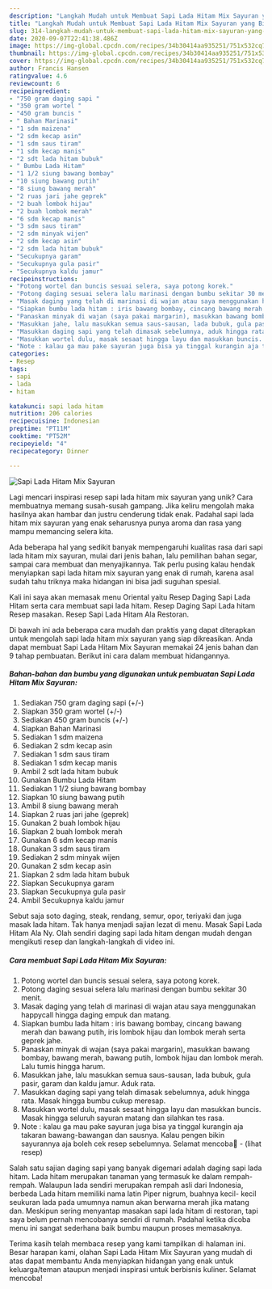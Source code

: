 ```yaml
---
description: "Langkah Mudah untuk Membuat Sapi Lada Hitam Mix Sayuran yang Bikin Ngiler"
title: "Langkah Mudah untuk Membuat Sapi Lada Hitam Mix Sayuran yang Bikin Ngiler"
slug: 314-langkah-mudah-untuk-membuat-sapi-lada-hitam-mix-sayuran-yang-bikin-ngiler
date: 2020-09-07T22:41:38.486Z
image: https://img-global.cpcdn.com/recipes/34b30414aa935251/751x532cq70/sapi-lada-hitam-mix-sayuran-foto-resep-utama.jpg
thumbnail: https://img-global.cpcdn.com/recipes/34b30414aa935251/751x532cq70/sapi-lada-hitam-mix-sayuran-foto-resep-utama.jpg
cover: https://img-global.cpcdn.com/recipes/34b30414aa935251/751x532cq70/sapi-lada-hitam-mix-sayuran-foto-resep-utama.jpg
author: Francis Hansen
ratingvalue: 4.6
reviewcount: 6
recipeingredient:
- "750 gram daging sapi "
- "350 gram wortel "
- "450 gram buncis "
- " Bahan Marinasi"
- "1 sdm maizena"
- "2 sdm kecap asin"
- "1 sdm saus tiram"
- "1 sdm kecap manis"
- "2 sdt lada hitam bubuk"
- " Bumbu Lada Hitam"
- "1 1/2 siung bawang bombay"
- "10 siung bawang putih"
- "8 siung bawang merah"
- "2 ruas jari jahe geprek"
- "2 buah lombok hijau"
- "2 buah lombok merah"
- "6 sdm kecap manis"
- "3 sdm saus tiram"
- "2 sdm minyak wijen"
- "2 sdm kecap asin"
- "2 sdm lada hitam bubuk"
- "Secukupnya garam"
- "Secukupnya gula pasir"
- "Secukupnya kaldu jamur"
recipeinstructions:
- "Potong wortel dan buncis sesuai selera, saya potong korek."
- "Potong daging sesuai selera lalu marinasi dengan bumbu sekitar 30 menit."
- "Masak daging yang telah di marinasi di wajan atau saya menggunakan happycall hingga daging empuk dan matang."
- "Siapkan bumbu lada hitam : iris bawang bombay, cincang bawang merah dan bawang putih, iris lombok hijau dan lombok merah serta geprek jahe."
- "Panaskan minyak di wajan (saya pakai margarin), masukkan bawang bombay, bawang merah, bawang putih, lombok hijau dan lombok merah. Lalu tumis hingga harum."
- "Masukkan jahe, lalu masukkan semua saus-sausan, lada bubuk, gula pasir, garam dan kaldu jamur. Aduk rata."
- "Masukkan daging sapi yang telah dimasak sebelumnya, aduk hingga rata. Masak hingga bumbu cukup meresap."
- "Masukkan wortel dulu, masak sesaat hingga layu dan masukkan buncis. Masak hingga seluruh sayuran matang dan silahkan tes rasa."
- "Note : kalau ga mau pake sayuran juga bisa ya tinggal kurangin aja takaran bawang-bawangan dan sausnya. Kalau pengen bikin sayurannya aja boleh cek resep sebelumnya. Selamat mencoba🥰             (lihat resep)"
categories:
- Resep
tags:
- sapi
- lada
- hitam

katakunci: sapi lada hitam 
nutrition: 206 calories
recipecuisine: Indonesian
preptime: "PT11M"
cooktime: "PT52M"
recipeyield: "4"
recipecategory: Dinner

---
```



![Sapi Lada Hitam Mix Sayuran](https://img-global.cpcdn.com/recipes/34b30414aa935251/751x532cq70/sapi-lada-hitam-mix-sayuran-foto-resep-utama.jpg)

Lagi mencari inspirasi resep sapi lada hitam mix sayuran yang unik? Cara membuatnya memang susah-susah gampang. Jika keliru mengolah maka hasilnya akan hambar dan justru cenderung tidak enak. Padahal sapi lada hitam mix sayuran yang enak seharusnya punya aroma dan rasa yang mampu memancing selera kita.

Ada beberapa hal yang sedikit banyak mempengaruhi kualitas rasa dari sapi lada hitam mix sayuran, mulai dari jenis bahan, lalu pemilihan bahan segar, sampai cara membuat dan menyajikannya. Tak perlu pusing kalau hendak menyiapkan sapi lada hitam mix sayuran yang enak di rumah, karena asal sudah tahu triknya maka hidangan ini bisa jadi suguhan spesial.

Kali ini saya akan memasak menu Oriental yaitu Resep Daging Sapi Lada Hitam serta cara membuat sapi lada hitam. Resep Daging Sapi Lada hitam Resep masakan. Resep Sapi Lada Hitam Ala Restoran.


Di bawah ini ada beberapa cara mudah dan praktis yang dapat diterapkan untuk mengolah sapi lada hitam mix sayuran yang siap dikreasikan. Anda dapat membuat Sapi Lada Hitam Mix Sayuran memakai 24 jenis bahan dan 9 tahap pembuatan. Berikut ini cara dalam membuat hidangannya.

<!--inarticleads1-->

##### Bahan-bahan dan bumbu yang digunakan untuk pembuatan Sapi Lada Hitam Mix Sayuran:

1. Sediakan 750 gram daging sapi (+/-)
1. Siapkan 350 gram wortel (+/-)
1. Sediakan 450 gram buncis (+/-)
1. Siapkan  Bahan Marinasi
1. Sediakan 1 sdm maizena
1. Sediakan 2 sdm kecap asin
1. Sediakan 1 sdm saus tiram
1. Sediakan 1 sdm kecap manis
1. Ambil 2 sdt lada hitam bubuk
1. Gunakan  Bumbu Lada Hitam
1. Sediakan 1 1/2 siung bawang bombay
1. Siapkan 10 siung bawang putih
1. Ambil 8 siung bawang merah
1. Siapkan 2 ruas jari jahe (geprek)
1. Gunakan 2 buah lombok hijau
1. Siapkan 2 buah lombok merah
1. Gunakan 6 sdm kecap manis
1. Gunakan 3 sdm saus tiram
1. Sediakan 2 sdm minyak wijen
1. Gunakan 2 sdm kecap asin
1. Siapkan 2 sdm lada hitam bubuk
1. Siapkan Secukupnya garam
1. Siapkan Secukupnya gula pasir
1. Ambil Secukupnya kaldu jamur


Sebut saja soto daging, steak, rendang, semur, opor, teriyaki dan juga masak lada hitam. Tak hanya menjadi sajian lezat di menu. Masak Sapi Lada Hitam Ala Ny. Olah sendiri daging sapi lada hitam dengan mudah dengan mengikuti resep dan langkah-langkah di video ini. 

<!--inarticleads2-->

##### Cara membuat Sapi Lada Hitam Mix Sayuran:

1. Potong wortel dan buncis sesuai selera, saya potong korek.
1. Potong daging sesuai selera lalu marinasi dengan bumbu sekitar 30 menit.
1. Masak daging yang telah di marinasi di wajan atau saya menggunakan happycall hingga daging empuk dan matang.
1. Siapkan bumbu lada hitam : iris bawang bombay, cincang bawang merah dan bawang putih, iris lombok hijau dan lombok merah serta geprek jahe.
1. Panaskan minyak di wajan (saya pakai margarin), masukkan bawang bombay, bawang merah, bawang putih, lombok hijau dan lombok merah. Lalu tumis hingga harum.
1. Masukkan jahe, lalu masukkan semua saus-sausan, lada bubuk, gula pasir, garam dan kaldu jamur. Aduk rata.
1. Masukkan daging sapi yang telah dimasak sebelumnya, aduk hingga rata. Masak hingga bumbu cukup meresap.
1. Masukkan wortel dulu, masak sesaat hingga layu dan masukkan buncis. Masak hingga seluruh sayuran matang dan silahkan tes rasa.
1. Note : kalau ga mau pake sayuran juga bisa ya tinggal kurangin aja takaran bawang-bawangan dan sausnya. Kalau pengen bikin sayurannya aja boleh cek resep sebelumnya. Selamat mencoba🥰 -             (lihat resep)


Salah satu sajian daging sapi yang banyak digemari adalah daging sapi lada hitam. Lada hitam merupakan tanaman yang termasuk ke dalam rempah- rempah. Walaupun lada sendiri merupakan rempah asli dari Indonesia, berbeda Lada hitam memiliki nama latin Piper nigrum, buahnya kecil- kecil seukuran lada pada umumnya namun akan berwarna merah jika matang dan. Meskipun sering menyantap masakan sapi lada hitam di restoran, tapi saya belum pernah mencobanya sendiri di rumah. Padahal ketika dicoba menu ini sangat sederhana baik bumbu maupun proses memasaknya. 

Terima kasih telah membaca resep yang kami tampilkan di halaman ini. Besar harapan kami, olahan Sapi Lada Hitam Mix Sayuran yang mudah di atas dapat membantu Anda menyiapkan hidangan yang enak untuk keluarga/teman ataupun menjadi inspirasi untuk berbisnis kuliner. Selamat mencoba!
